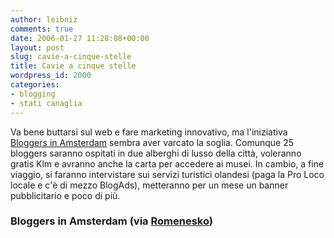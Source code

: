 ```yaml
---
author: leibniz
comments: true
date: 2006-01-27 11:28:08+00:00
layout: post
slug: cavie-a-cinque-stelle
title: Cavie a cinque stelle
wordpress_id: 2000
categories:
- blogging
- stati canaglia
---
```


Va bene buttarsi sul web e fare marketing innovativo, ma l'iniziativa [Bloggers in Amsterdam](http://www.bloggersinamsterdam.com/blog/2006/01/the_deets.html) sembra aver varcato la soglia. Comunque 25 bloggers saranno ospitati in due alberghi di lusso della città,  voleranno  gratis Klm e avranno anche la carta per accedere ai musei. In cambio, a fine viaggio, si faranno intervistare sui servizi turistici olandesi (paga la Pro Loco locale e c'è di mezzo BlogAds), metteranno per un mese un banner pubblicitario e  poco di più.


### Bloggers in Amsterdam (via [Romenesko](http://www.poynter.org/column.asp?id=45&aid=95870))
